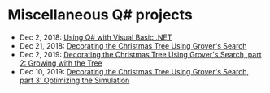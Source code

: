 # Miscellaneous Q# projects

* Dec 2, 2018: [Using Q# with Visual Basic .NET](./Quantum_VBNet#using-q-with-visual-basic-net)
* Dec 21, 2018: [Decorating the Christmas Tree Using Grover's Search](./DecoratingTheTree#decorating-the-christmas-tree-using-grovers-search)
* Dec 2, 2019: [Decorating the Christmas Tree Using Grover's Search, part 2: Growing with the Tree](./DecoratingTheTree2019#decorating-the-christmas-tree-using-grovers-search)
* Dec 10, 2019: [Decorating the Christmas Tree Using Grover's Search, part 3: Optimizing the Simulation](./DecoratingTheTree2019-Optimize#decorating-the-christmas-tree-using-grovers-search)
